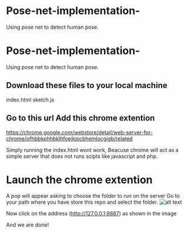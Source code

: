 # Pose-net-implementation-
Using pose net to detect human pose. 


# Pose-net-implementation- 
Using pose net to detect human pose. 

## Download these files to your local machine 
index.html 
sketch.js
## Go to this url Add this chrome extention

https://chrome.google.com/webstore/detail/web-server-for-chrome/ofhbbkphhbklhfoeikjpcbhemlocgigb/related 

Simply running the index.html wont work, Beacuse chrome will act as a simple server that does not runs scipts like javascript and php. 

# Launch the chrome extention

A pop will appear asking to choose the folder to run on the server Go to your path where you have store this repo and select the folder. ![alt text](https://user-images.githubusercontent.com/61494224/90398862-b21b6c00-e0b7-11ea-8431-ca72e7efdf61.png)

Now click on the address (http://127.0.0.1:8887) as shown in the image


And we are done!
